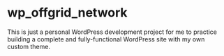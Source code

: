 # wp_offgrid_network
This is just a personal WordPress development project for me to practice building a complete and fully-functional WordPress site with my own custom theme.

